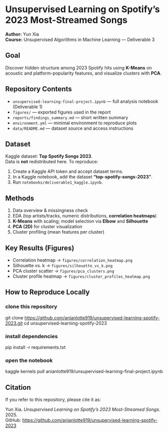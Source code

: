 # Unsupervised Learning on Spotify’s 2023 Most-Streamed Songs

**Author:** Yun Xia  
**Course:** Unsupervised Algorithms in Machine Learning — Deliverable 3

## Goal
Discover hidden structure among 2023 Spotify hits using **K-Means** on acoustic and platform-popularity features, and visualize clusters with **PCA**.

## Repository Contents
- `unsupervised-learning-final-project.ipynb` — full analysis notebook (Deliverable 1)
- `figures/` — exported figures used in the report
- `reports/findings_summary.md` — short written summary
- `environment.yml` — minimal environment to reproduce plots
- `data/README.md` — dataset source and access instructions

## Dataset
Kaggle dataset: **Top Spotify Songs 2023**.  
Data is **not** redistributed here. To reproduce:
1. Create a Kaggle API token and accept dataset terms.
2. In a Kaggle notebook, add the dataset **“top-spotify-songs-2023”**.
3. Run `notebooks/deliverable1_kaggle.ipynb`.

## Methods
1. Data overview & missingness check  
2. EDA (top artists/tracks, numeric distributions, **correlation heatmaps**)  
3. **K-Means** with scaling; model selection via **Elbow** and **Silhouette**  
4. **PCA (2D)** for cluster visualization  
5. Cluster profiling (mean features per cluster)

## Key Results (Figures)
- Correlation heatmap → `figures/correlation_heatmap.png`  
- Silhouette vs. k → `figures/silhouette_vs_k.png`  
- PCA cluster scatter → `figures/pca_clusters.png`  
- Cluster profile heatmap → `figures/cluster_profiles_heatmap.png`

## How to Reproduce Locally

### clone this repository
git clone https://github.com/anianlotte919/unsupervised-learning-spotify-2023.git
cd unsupervised-learning-spotify-2023

### install dependencies
pip install -r requirements.txt

### open the notebook
kaggle kernels pull anianlotte919/unsupervised-learning-final-project.ipynb



## Citation

If you refer to this repository, please cite it as:

Yun Xia. *Unsupervised Learning on Spotify’s 2023 Most-Streamed Songs*. 2025.  
GitHub: https://github.com/anianlotte919/unsupervised-learning-spotify-2023
